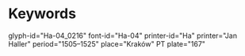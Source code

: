 # Keywords
glyph-id="Ha-04_0216"
font-id="Ha-04"
printer-id="Ha"
printer="Jan Haller"
period="1505–1525"
place="Kraków"
PT plate="167"

